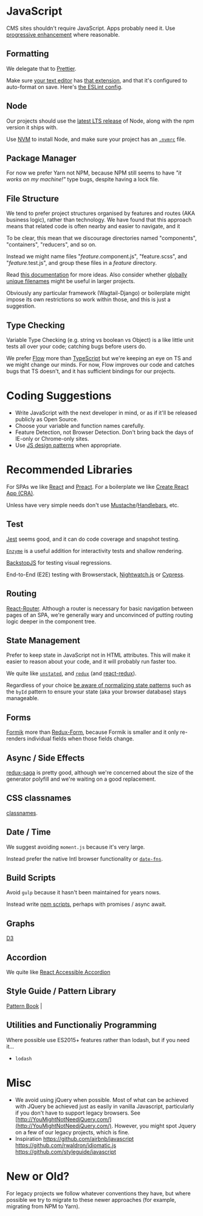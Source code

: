 # JavaScript

CMS sites shouldn't require JavaScript. Apps probably need it. Use [progressive enhancement](https://en.wikipedia.org/wiki/Progressive_enhancement) where reasonable.

## Formatting

We delegate that to [Prettier](https://prettier.io/).   

Make sure [your text editor](https://code.visualstudio.com/&sa=D&ust=1520457897533000&usg=AFQjCNF3QTfRTIBG7ZBDeYbNMcYimiKSbw) has [that extension](https://marketplace.visualstudio.com/items?itemName=esbenp.prettier-vscode), and that it's configured to auto-format on save. Here's [the ESLint config](https://github.com/springload/eslint-plugin-springload).

## Node

Our projects should use the [latest LTS release](https://github.com/nodejs/LTS) of Node, along with the npm version it ships with.

Use [NVM](https://github.com/creationix/nvm) to install Node, and make sure your project has an [`.nvmrc`](../.nvmrc) file.

## Package Manager

For now we prefer Yarn not NPM, because NPM still seems to have _"it works on my machine!"_ type bugs, despite having a lock file.

## File Structure

We tend to prefer project structures organised by features and routes (AKA business logic), rather than technology. We have found that this approach means that related code is often nearby and easier to navigate, and it

To be clear, this mean that we discourage directories named "components", "containers", "reducers", and so on.

Instead we might name files "_feature_.component.js", "feature.scss", and "_feature_.test.js", and group these files in a _feature_ directory.

Read [this documentation](https://github.com/reactjs/reactjs.org/blob/master/content/docs/faq-structure.md) for more ideas. Also consider whether [globally unique filenames](https://www.reddit.com/r/reactjs/comments/6al7h2/facebook_has_30000_react_components_how_do_you/dhgruqh/) might be useful in larger projects.

Obviously any particular framework (Wagtail-Django) or boilerplate might impose its own restrictions so work within those, and this is just a suggestion.

## Type Checking

Variable Type Checking (e.g. string vs boolean vs Object) is a like little unit tests all over your code; catching bugs before users do.

We prefer [Flow](https://flow.org/) more than [TypeScript](https://www.typescriptlang.org/) but we're keeping an eye on TS and we might change our minds. For now, Flow improves our code and catches bugs that TS doesn't, and it has sufficient bindings for our projects.

# Coding Suggestions

- Write JavaScript with the next developer in mind, or as if it'll be released publicly as Open Source.
- Choose your variable and function names carefully.
- Feature Detection, not Browser Detection. Don't bring back the days of IE-only or Chrome-only sites.
- Use [JS design patterns](https://addyosmani.com/resources/essentialjsdesignpatterns/book/) when appropriate.

# Recommended Libraries

For SPAs we like [React](https://reactjs.org/) and [Preact](https://preactjs.com/). For a boilerplate we like [Create React App (CRA)](https://github.com/facebook/create-react-app).

Unless have very simple needs don't use [Mustache](https://mustache.github.io/)/[Handlebars](http://handlebarsjs.com/), etc.

## Test

[Jest](https://facebook.github.io/jest/) seems good, and it can do code coverage and snapshot testing.

[`Enzyme`](https://www.npmjs.com/package/enzyme) is a useful addition for interactivity tests and shallow rendering.

[BackstopJS](https://github.com/garris/BackstopJS) for testing visual regressions.

End-to-End (E2E) testing with Browserstack, [Nightwatch.js](http://nightwatchjs.org/) or [Cypress](https://www.cypress.io/).

## Routing

[React-Router](https://github.com/ReactTraining/react-router). Although a router is necessary for basic navigation between pages of an SPA, we're generally wary and unconvinced of putting routing logic deeper in the component tree.

## State Management

Prefer to keep state in JavaScript not in HTML attributes. This will make it easier to reason about your code, and it will probably run faster too.

We quite like [`unstated`](https://www.npmjs.com/package/unstated), and [`redux`](https://redux.js.org/) (and [react-redux](https://redux.js.org/basics/usage-with-react)).

Regardless of your choice [be aware of normalizing state patterns](https://redux.js.org/recipes/structuring-reducers/normalizing-state-shape) such as the `byId` pattern to ensure your state (aka your browser database) stays manageable.

## Forms

[Formik](https://github.com/jaredpalmer/formik) more than [Redux-Form](https://redux-form.com/), because Formik is smaller and it only re-renders individual fields when those fields change.

## Async / Side Effects

[redux-saga](https://redux-saga.js.org/) is pretty good, although we're concerned about the size of the generator polyfill and we're waiting on a good replacement.

## CSS classnames

[classnames](https://github.com/JedWatson/classnames).

## Date / Time

We suggest avoiding `moment.js` because it's very large.

Instead prefer the native Intl browser functionality or [`date-fns`](https://date-fns.org/).

## Build Scripts

Avoid `gulp` because it hasn't been maintained for years nows.

Instead write [npm scripts](https://docs.npmjs.com/misc/scripts), perhaps with promises / async await.

## Graphs

[D3](https://d3js.org/)

## Accordion

We quite like [React Accessible Accordion](https://github.com/springload/react-accessible-accordion)

## Style Guide / Pattern Library

[Pattern Book](https://github.com/springload/pattern-book) |

## Utilities and Functionaliy Programming

Where possible use ES2015+ features rather than lodash, but if you need it...

- `lodash`

# Misc

- We avoid using jQuery when possible. Most of what can be achieved with JQuery be achieved just as easily in vanilla Javascript, particularly if you don't have to support legacy browsers. See [http://YouMightNotNeedjQuery.com/](http://YouMightNotNeedjQuery.com/). However, you might spot Jquery on a few of our legacy projects, which is fine.
- Inspiration https://github.com/airbnb/javascript  https://github.com/rwaldron/idiomatic.js https://github.com/styleguide/javascript


# New or Old?

For legacy projects we follow whatever conventions they have, but where possible we try to migrate to these newer approaches (for example, migrating from NPM to Yarn).

